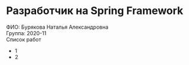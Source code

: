 # Разработчик на Spring Framework

 ФИО: Бурякова Наталья Александровна    
 Группа: 2020-11    
 Список работ    
 - 1
 - 2
